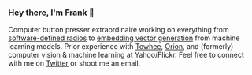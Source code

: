 ### Hey there, I'm Frank 👋

Computer button presser extraordinaire working on everything from [software-defined radios](https://github.com/fzliu/osdr-q10) to [embedding vector generation](https://zilliz.com/learn/what-is-vector-database) from machine learning models. Prior experience with [Towhee](https://github.com/towhee-io/towhee), [Orion](https://github.com/OrionInnov), and (formerly) computer vision & machine learning at Yahoo/Flickr. Feel free to connect with me on [Twitter](https://twitter.com/fzliu) or shoot me an email.

<!--
**fzliu/fzliu** is a ✨ _special_ ✨ repository because its `README.md` (this file) appears on your GitHub profile.

Here are some ideas to get you started:

- 🔭 I’m currently working on ...
- 🌱 I’m currently learning ...
- 👯 I’m looking to collaborate on ...
- 🤔 I’m looking for help with ...
- 💬 Ask me about ...
- 📫 How to reach me: ...
- 😄 Pronouns: ...
- ⚡ Fun fact: ...
-->
